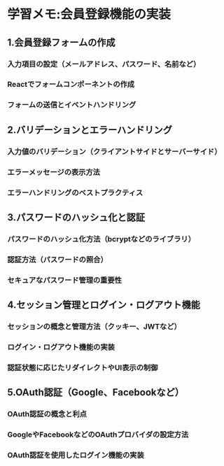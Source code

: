 # 学習メモ:会員登録機能の実装
## 1.会員登録フォームの作成
### 入力項目の設定（メールアドレス、パスワード、名前など）
### Reactでフォームコンポーネントの作成
### フォームの送信とイベントハンドリング
## 2.バリデーションとエラーハンドリング
### 入力値のバリデーション（クライアントサイドとサーバーサイド）
### エラーメッセージの表示方法
### エラーハンドリングのベストプラクティス
## 3.パスワードのハッシュ化と認証
### パスワードのハッシュ化方法（bcryptなどのライブラリ）
### 認証方法（パスワードの照合）
### セキュアなパスワード管理の重要性
## 4.セッション管理とログイン・ログアウト機能
### セッションの概念と管理方法（クッキー、JWTなど）
### ログイン・ログアウト機能の実装
### 認証状態に応じたリダイレクトやUI表示の制御
## 5.OAuth認証（Google、Facebookなど）
### OAuth認証の概念と利点
### GoogleやFacebookなどのOAuthプロバイダの設定方法
### OAuth認証を使用したログイン機能の実装